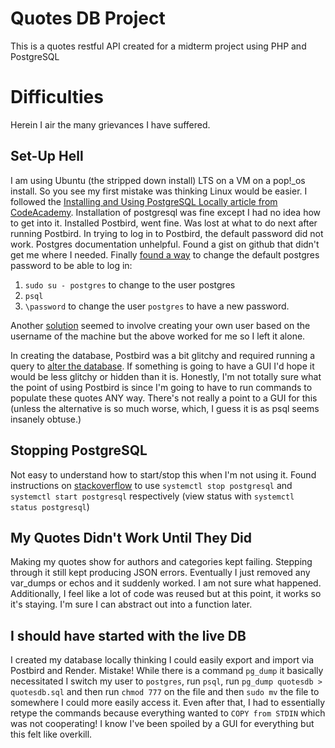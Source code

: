 # Quotes DB Project
This is a quotes restful API created for a midterm project using PHP and PostgreSQL

# Difficulties
Herein I air the many grievances I have suffered.

## Set-Up Hell
I am using Ubuntu (the stripped down install) LTS on a VM on a pop!_os install. So you see my first mistake was thinking Linux would be easier. I followed the [Installing and Using PostgreSQL Locally article from CodeAcademy](https://www.codecademy.com/article/installing-and-using-postgresql-locally). Installation of postgresql was fine except I had no idea how to get into it. Installed Postbird, went fine. Was lost at what to do next after running Postbird. In trying to log in to Postbird, the default password did not work. Postgres documentation unhelpful. Found a gist on github that didn't get me where I needed. Finally [found a way](https://discuss.codecademy.com/t/setting-up-postgresql-ubuntu-linux-cannot-connect-dont-know-password/635248) to change the default postgres password to be able to log in: 
1. ```sudo su - postgres``` to change to the user postgres
2. ```psql```
3. ```\password``` to change the user `postgres` to have a new password.

Another [solution](https://discuss.codecademy.com/t/postbird-cant-connect/609229) seemed to involve creating your own user based on the username of the machine but the above worked for me so I left it alone.

In creating the database, Postbird was a bit glitchy and required running a query to [alter the database](https://stackoverflow.com/questions/68895862/how-to-add-foreign-key-in-postgresql). If something is going to have a GUI I'd hope it would be less glitchy or hidden than it is. Honestly, I'm not totally sure what the point of using Postbird is since I'm going to have to run commands to populate these quotes ANY way. There's not really a point to a GUI for this (unless the alternative is so much worse, which, I guess it is as psql seems insanely obtuse.) 

## Stopping PostgreSQL
Not easy to understand how to start/stop this when I'm not using it. Found instructions on [stackoverflow](https://stackoverflow.com/a/49828382) to use ```systemctl stop postgresql``` and ```systemctl start postgresql``` respectively (view status with ```systemctl status postgresql```)

## My Quotes Didn't Work Until They Did
Making my quotes show for authors and categories kept failing. Stepping through it still kept producing JSON errors. Eventually I just removed any var_dumps or echos and it suddenly worked. I am not sure what happened. Additionally, I feel like a lot of code was reused but at this point, it works so it's staying. I'm sure I can abstract out into a function later.

## I should have started with the live DB
I created my database locally thinking I could easily export and import via Postbird and Render. Mistake! While there is a command ```pg_dump``` it basically necessitated I switch my user to ```postgres```, run ```psql```, run ```pg_dump quotesdb > quotesdb.sql``` and then run ```chmod 777``` on the file and then ```sudo mv``` the file to somewhere I could more easily access it. Even after that, I had to essentially retype the commands because everything wanted to ```COPY from STDIN``` which was not cooperating! I know I've been spoiled by a GUI for everything but this felt like overkill.
